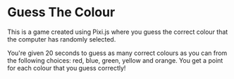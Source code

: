 # Guess The Colour

This is a game created using Pixi.js where you guess the correct colour that the computer has randomly selected.

You're given 20 seconds to guess as many correct colours as you can from the following choices: red, blue, green, yellow and orange. You get a point for each colour that you guess correctly!
